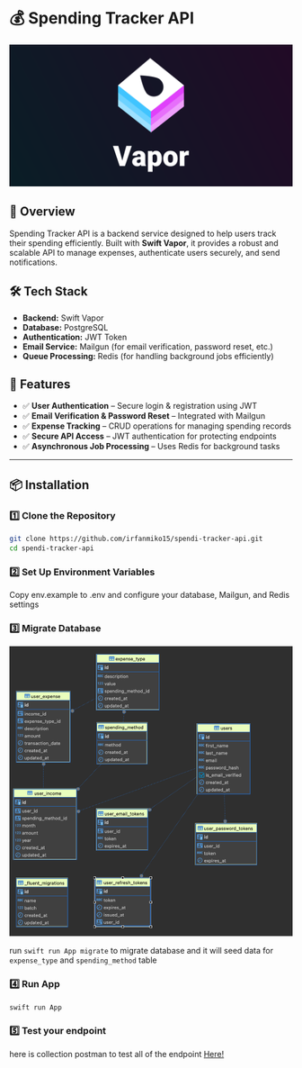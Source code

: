 # 💰 Spending Tracker API
![alt text](https://github.com/irfanmiko15/spendi-tracker-api/blob/main/image/vapor.png)

## 📌 Overview
Spending Tracker API is a backend service designed to help users track their spending efficiently. Built with **Swift Vapor**, it provides a robust and scalable API to manage expenses, authenticate users securely, and send notifications.

## 🛠️ Tech Stack
- **Backend:** Swift Vapor  
- **Database:** PostgreSQL  
- **Authentication:** JWT Token  
- **Email Service:** Mailgun (for email verification, password reset, etc.)  
- **Queue Processing:** Redis (for handling background jobs efficiently)  

## 🚀 Features
- ✅ **User Authentication** – Secure login & registration using JWT  
- ✅ **Email Verification & Password Reset** – Integrated with Mailgun  
- ✅ **Expense Tracking** – CRUD operations for managing spending records  
- ✅ **Secure API Access** – JWT authentication for protecting endpoints  
- ✅ **Asynchronous Job Processing** – Uses Redis for background tasks  

---

## 📦 Installation

### 1️⃣ Clone the Repository
```sh
git clone https://github.com/irfanmiko15/spendi-tracker-api.git
cd spendi-tracker-api
```

### 2️⃣ Set Up Environment Variables
Copy env.example to .env and configure your database, Mailgun, and Redis settings


### 3️⃣ Migrate Database
![alt text](https://github.com/irfanmiko15/spendi-tracker-api/blob/main/image/db_schema.png)

run ```swift run App migrate``` to migrate database and it will seed data for ```expense_type``` and ```spending_method``` table

### 4️⃣ Run App
```swift run App```

### 5️⃣ Test your endpoint
here is collection postman to test all of the endpoint
[Here!](https://github.com/irfanmiko15/spendi-tracker-api/blob/main/Collection/Spendi-Tracker.postman_collection.json)

